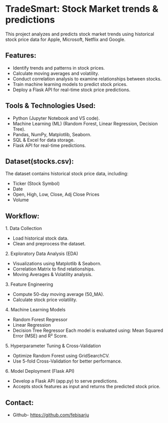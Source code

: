# TradeSmart: Stock Market trends & predictions
This project analyzes and predicts stock market trends using historical stock price data for Apple, Microsoft, Netflix and Google.

## Features:
  
- Identify trends and patterns in stock prices.
- Calculate moving averages and volatility.
- Conduct correlation analysis to examine relationships between stocks.
- Train machine learning models to predict stock prices.
- Deploy a Flask API for real-time stock price predictions.   

## Tools & Technologies Used:

- Python (Jupyter Notebook and VS code).
- Machine Learning (ML) (Random Forest, Linear Regression, Decision Tree).
- Pandas, NumPy, Matplotlib, Seaborn.
- SQL & Excel for data storage.
- Flask API for real-time predictions.

## Dataset(stocks.csv):

The dataset contains historical stock price data, including:
- Ticker (Stock Symbol)
- Date
- Open, High, Low, Close, Adj Close Prices
- Volume

## Workflow:

1️. Data Collection
- Load historical stock data.
- Clean and preprocess the dataset.
  
2️. Exploratory Data Analysis (EDA)
- Visualizations using Matplotlib & Seaborn.
- Correlation Matrix to find relationships.
- Moving Averages & Volatility analysis.
  
3️. Feature Engineering
- Compute 50-day moving average (50_MA).
- Calculate stock price volatility.

4️. Machine Learning Models
- Random Forest Regressor 
- Linear Regression 
- Decision Tree Regressor 
Each model is evaluated using: Mean Squared Error (MSE) and R² Score.

5️. Hyperparameter Tuning & Cross-Validation
- Optimize Random Forest using GridSearchCV.
- Use 5-fold Cross-Validation for better performance.

6️. Model Deployment (Flask API)
- Develop a Flask API (app.py) to serve predictions.
- Accepts stock features as input and returns the predicted stock price.

## Contact:

- Github- https://github.com/febisarju
